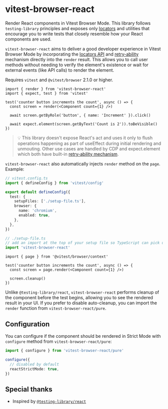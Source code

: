 # vitest-browser-react

Render React components in Vitest Browser Mode. This library follows `testing-library` principles and exposes only [locators](https://vitest.dev/guide/browser/locators) and utilities that encourage you to write tests that closely resemble how your React components are used.

`vitest-browser-react` aims to deliver a good developer experience in Vitest Browser Mode by incorporating the [locators API](https://vitest.dev/guide/browser/locators.html) and [retry-ability](https://vitest.dev/guide/browser/assertion-api.html) mechanism directly into the `render` result. This allows you to call user methods without needing to verify the element's existence or wait for external events (like API calls) to render the element.

Requires `vitest` and `@vitest/browser` 2.1.0 or higher.

```tsx
import { render } from 'vitest-browser-react'
import { expect, test } from 'vitest'

test('counter button increments the count', async () => {
  const screen = render(<Component count={1} />)

  await screen.getByRole('button', { name: 'Increment' }).click()

  await expect.element(screen.getByText('Count is 2')).toBeVisible()
})
```

> 💡 This library doesn't expose React's act and uses it only to flush operations happening as part of useEffect during initial rendering and unmouting.
Other use cases are handled by CDP and expect.element which both have built-in [retry-ability mechanism](https://vitest.dev/guide/browser/assertion-api).

`vitest-browser-react` also automatically injects `render` method on the `page`. Example:

```ts
// vitest.config.ts
import { defineConfig } from 'vitest/config'

export default defineConfig({
  test: {
    setupFiles: ['./setup-file.ts'],
    browser: {
      name: 'chromium',
      enabled: true,
    },
  },
})

// ./setup-file.ts
// add an import at the top of your setup file so TypeScript can pick up types
import 'vitest-browser-react'
```

```tsx
import { page } from '@vitest/browser/context'

test('counter button increments the count', async () => {
  const screen = page.render(<Component count={1} />)

  screen.cleanup()
})
```

Unlike `@testing-library/react`, `vitest-browser-react` performs cleanup of the component before the test begins, allowing you to see the rendered result in your UI. If you prefer to disable auto-cleanup, you can import the `render` function from `vitest-browser-react/pure`.

## Configuration

You can configure if the component should be rendered in Strict Mode with `configure` method from `vitest-browser-react/pure`:

```ts
import { configure } from 'vitest-browser-react/pure'

configure({
  // disabled by default
  reactStrictMode: true,
})
```

## Special thanks

- Inspired by [`@testing-library/react`](https://github.com/testing-library/react-testing-library)
